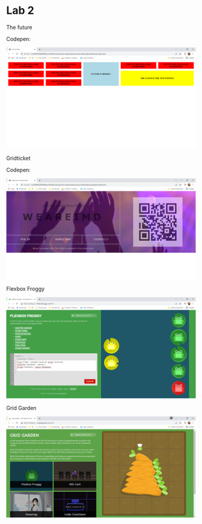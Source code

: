 # Lab 2

The future

Codepen:

![thefuture](https://github.com/marianneneuts/2imd-webtechadvanced-portfolio/blob/main/lab2/screenshot-thefuture.png)

Gridticket

Codepen:

![gridticket](https://github.com/marianneneuts/2imd-webtechadvanced-portfolio/blob/main/lab2/screenshot-gridticket.png)

Flexbox Froggy

![flexboxfroggy](https://github.com/marianneneuts/2imd-webtechadvanced-portfolio/blob/main/lab2/screenshot-flexboxfroggy.png)

Grid Garden

![gridgarden](https://github.com/marianneneuts/2imd-webtechadvanced-portfolio/blob/main/lab2/screenshot-gridgarden.png)
